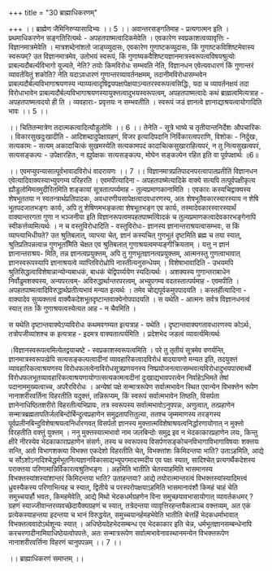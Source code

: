 +++
title = "30 ब्राह्माधिकरणम्"

+++
।। ब्राह्मेण जैमिनिरुप्यासादिभ्यः ।। 5 ।। अवान्तरसङ्गतिमाह - प्रत्यगात्मन इति । प्रथमाधिकरणेन सङ्गतिरित्यर्थः - अपहतपाष्मत्वादिकमेवेति । एवकारेण स्वप्रकाशत्वव्यावृत्तिः - विज्ञानमात्रमेवेति । मात्रशब्देनांशतो जाड्य्व्युदासः, एवकारेण गुणाष्टकव्युदासः, किं गुणाष्टकविशिष्टमेवास्य स्वरूपम्? उत विज्ञानमात्रमेव, उतोभयं स्वरूपं, किं गुणाष्यकवैशिष्टयज्ञानमात्रस्वरूपत्वविषयश्रुत्योः प्राबल्यदौबर्ल्यविभागो युज्यते, नेति? तयोः किमविरोधः सम्भवति नेति, विज्ञानधन एवेत्यवधारणं किं गुणान्तरं व्यावर्तयितुं शकोति? नेति यदाऽवधारणं गुणान्तरव्यावर्तनक्षमम्, तदानीमविरोधासम्भवेन प्राबल्पदौर्बल्यविभागाश्रयणस्य न्याय्यत्वादृषिद्वयपक्षापेक्षयाऽन्यतरस्वरूपत्वसिद्धिः, यदा च व्यावर्तनक्षयं तदा विरोधाभावेन प्राबल्यदौर्बल्यविभागाश्रयणस्यायुक्त्तत्वादुभयस्वरूपत्वम्, अपहतपाष्मत्वादेः कथं ब्राह्मत्वमित्यत्राह - अपहतपाष्मत्वदयो ही ति । व्यवहाराः- प्रवृत्तयः न सम्भवतीति । स्वरूपं जडं ज्ञानत्वे ज्ञानाद्याश्रयत्वायोगादिति भावः ।। 5 ।।

।। चितितन्मात्रेण तदात्मकत्वादित्यौडुलोमिः ।। 6 ।। तेनेति - सूत्रे भाष्ये च तृतीयान्तनिर्देशः औपचारिकः । विकारसुखदुःखादीति - आदिशब्दादुपेक्षाग्रहणं, विजर इत्यादिपदानि निर्विकारत्वपराणि, विशोकः - निर्दुखः, सत्यकामः - सत्यम् अकादाचित्कं सुखमस्येति सत्यकामपदं कादाचित्कसुखाराहित्यपरं, न तु नित्यसुखत्वपरं, सत्यसङ्कल्पः - उपेक्षारहितः, न ह्युपेक्षकः सत्यसङ्कल्पः, मोघेन सङ्कल्पेन रहित इति वा पूर्वपक्षार्थः ॥6॥

।। एवमप्युपन्यासात्पूर्वभावादविरोधं वादरायणः ।। 7 ।। विज्ञानमात्रप्रतिपादनपरत्वापातप्रतीतिं विज्ञानधन एवेत्यादिवाक्यस्याभ्युपगम्य परिहरति । एवमपीत्यादिना - अपहतपाष्मेत्यादिके वाक्ये सत्यपि तत्पूर्वपक्षीकृत्य ह्यौडुलोमिमतमुदीरितमिति शङ्कायां सूत्रतात्पर्य्यमाह - तुल्यप्रमाणकानामिति । एवकारः कस्यचिद्वाक्यस्य शेषभूततया न स्वतन्त्रार्थप्रतिपादकः, अवधारणीयसापेक्षत्वादवधारणस्य, अतः शेषभूतैवकारस्वारस्याय न शेषि भूतपदजातभङ्गः कार्यः, अपि तु शेषिणमभङ्कत्वा शेषभूतभङ्ग एव कार्यः, तस्मादेवकारस्वारस्यार्थं वाक्यान्तरगता गुणा न भञ्जनीया इति विज्ञानरूपत्वमपहतपाष्मत्वािेदकं च तुल्यप्रमाणकत्वादेवकारभङ्गेनापि स्वीकर्त्तव्यमित्यर्थः । न च वस्तुविरोधादिति - वस्तुविरोधः- ज्ञानस्य ज्ञानान्तराश्रयत्वासम्भवः, स किं व्याप्त्याभिधीयते? उत श्रुतिबलात्, व्याप्त्या चेत्, ज्ञानं कस्यचित् गुणभूतं दृष्टमिति ब्रह्म च तया स्यात्, श्रुतिप्रतिपन्नत्वान्न गुणभूतमििति चेक्षत एव श्रुतिबलात् गुणाश्रयत्वमप्यङ्गीक्रियताम् । यत्तु न ज्ञानं ज्ञानान्तराश्रय- मिति, तन्न ज्ञानत्वप्रयुक्त्तम्, अपि तु गुणभूतज्ञानत्वप्रयुक्त्तम्, आत्मनस्तु गुणत्वाभावात् ज्ञानस्वरूपस्यापि ज्ञानाश्रयत्वे व्याप्तिविरोध्रोपि नास्तीत्यनुसन्धेयम् । विशेषाभावादिति - उभयमपि श्रुतिसिद्धत्वाविशेषान्नान्योन्यबाधकं, बाधकं चेद्विपर्य्ययेण स्यदित्यर्थः । अशक्यस्य गुणान्तराबाधेन निर्वोढुमशक्यस्य, अन्यपरत्वम्- अविरुद्धार्थान्तरपरत्वम्, अभ्युपगम्य वदतस्तात्पर्यमाह - एवमपीति । अपहतपाष्मत्वादिविरुद्धार्थप्रतीत्यभावं मन्यत इत्यर्थः । तमेव चोद्यपूर्वकमुपपादयति । कस्तर्हीत्यादिना - वाक्यादेव सुव्यक्त्तत्वं वाक्यैकदेशभूतदृष्टान्तवाक्येनोपपादयति । स यथेति - आत्मनः सर्वत्र विज्ञानधनत्वं स्यात् ततः किं गुणाश्रयत्वस्येत्यत आह - न चैवमिति ।

स यथेति दृष्टान्तवाक्येऽप्यविरोधः कथमवगम्यत इत्यत्राह - यथेति । दृष्टान्तवाक्यगतावधारणस्य कोऽर्थः, तत्रोपजीव्यांशश्च क इत्यत्राह - इदमत्र वाक्यतात्पर्यमिति । प्रदेशभेद जडत्वं व्यावर्त्यमित्यर्थः

।विज्ञानस्वरूपत्वमित्येतद्वयाचष्टे - स्वप्रकाशस्वरूपत्वमिति । परे तु तृतीयं सूत्रमेव वणर्यन्ति, ज्ञानमात्रस्वरूपत्व्रेपि सत्यसङ्कल्पत्वादीनां व्यावहारिकत्वादविरोधं बादयायणो मन्यत इति, तदयुक्त्तं व्यावहारिकत्वाश्रयणस्य विरोधफलत्वेनाविरोधसूत्रप्रणयनस्य निष्प्रयोजनत्वात्सम्भवत्यविरोधादुभयपारमार्थ्ये विरोधफलभूतव्यावहारिकत्वाश्रयणायोगात्सत्यकामत्वदीनां दुःखाद्यभावपरत्वेन निर्वाहेऽभिमते तेषां पदानाममुख्यत्वाच्च, अपरैरविरोधः । अन्येषां पक्षे सन्मात्ररूपेण सर्वात्मभावेन स्थित एवान्येन विभक्त्तेन रूपेण नानाशरीरवर्तिना विहरतीति यदुक्त्तं, तन्निरूप्यम्, किं स्वरूपं सर्वात्मभावेन तिष्ठति, विसर्पता ज्ञानेनाधिष्ठितशरीरो विहरतीत्यभिप्रायः, तत्र स्वरूपस्य सर्वात्मभावोऽनुपपन्नः, अणुत्वात्, तत्प्रहाणेन सन्मात्रब्रह्मतापतिर्जलबिन्दोर्बिन्दुत्वप्रहाणेन समुद्रतापत्तितुल्या, ततश्च जृम्ममाणस्य तरङ्गस्य पूर्वप्रलीनबिन्दुविशेषाश्रयत्वनिर्धारणवत् विसर्पतो ज्ञानस्य मुक्त्तात्मविशेषाश्रयत्वनिर्द्धारणायोगात् न मुक्त्तो विरहतीति वक्त्तुं युक्त्तम् । ननु मुक्त्तस्यात्मभावो नाम जलबिन्दोः समुद्र इव न भेदकाकारप्रहाणेन लयः, किन्तु क्षीरे नीरस्येव भेदकाकाराप्रहाणेन संसर्गः, तस्य च स्वरूपस्य विसर्पणसङ्कोचनविभागाविभागाविषयाः शक्त्तयः सन्ति, अतो विभागशक्त्या विभक्त्त एकदेशो विहरतीति चेत्, विभक्त्तांशः किमिदन्तया भाति? उताऽहमिति, आद्ये च र्सोऽशोऽनादिश्चेद्धर्मभूतनित्यज्ञानविकासाद्यभ्युपगमादस्मदीय एव पक्षः स्यात्, सादिश्चेत् प्रत्यगर्थैकदेशस्य पराक्त्तया परिणामान्निर्विकारत्वश्रुतिभङ्गः । अहमिति भातीति चेतस्याहमिति भासमानस्य विभक्त्तस्यांशस्यांशान्तरं किमिदन्तया भाति? उताहन्तया? आद्ये तयोरात्मान्तरत्वं विभक्त्तस्यांस्यादिमत्त्वं ध्रुवस्यैकस्य परिणाभित्यह च स्यात्, द्वितीये च परस्परोपक्षयाऽहमिति भासमानावंशौ किमहं चाहं चेति समुच्चयार्हौ भवतः, किमहमेवेति, आद्ये मिथो भेदकधर्मग्रहणेन विना समुच्छयावभासायोगात् व्यावर्तकधमर् ?ग्रहणं स्याज्जीवान्तरव्यवच्छेदायैक्यग्रहणं च स्यात्, तत्रेदन्तया व्यावृत्तिरहन्तयैकत्वञ्च वक्त्तव्यम्, अत एकं प्रत्येकस्याहन्तया इदन्तया च भानं विरुद्धयेत, समुच्चयानर्हमहभेवेति भातीति चेत्तर्हि भेदकधर्माभावात् विभक्त्तत्ववादोऽर्थशून्यः स्यात् । अधिष्ठेयदेहभेदसम्बन्ध एव भेदकाकार इति चेन्न, धर्मभूतज्ञानसम्बन्धेनापि करचरणादीनामिवाधिष्ठेयत्वोपपत्तेः, अतः सन्मात्ररूपेण सर्वात्मभावेनावस्थानमन्येन विभक्त्तरूपेण नानाशरीरवर्त्तिना विहरणं चानुपपन्नम् ।। 7 ।।

।। ब्राह्माधिकरणं समाप्तम् ।।

